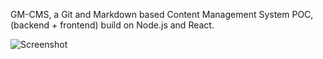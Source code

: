 GM-CMS, a Git and Markdown based Content Management System POC, (backend + frontend) build on Node.js and React.

![Screenshot](https://loicdescotte.github.io/gm-CMS/screenshot.png)
